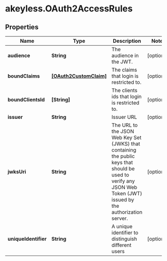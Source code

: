 # akeyless.OAuth2AccessRules

## Properties

Name | Type | Description | Notes
------------ | ------------- | ------------- | -------------
**audience** | **String** | The audience in the JWT. | [optional] 
**boundClaims** | [**[OAuth2CustomClaim]**](OAuth2CustomClaim.md) | The claims that login is restricted to. | [optional] 
**boundClientsId** | **[String]** | The clients ids that login is restricted to. | [optional] 
**issuer** | **String** | Issuer URL | [optional] 
**jwksUri** | **String** | The URL to the JSON Web Key Set (JWKS) that containing the public keys that should be used to verify any JSON Web Token (JWT) issued by the authorization server. | [optional] 
**uniqueIdentifier** | **String** | A unique identifier to distinguish different users | [optional] 


